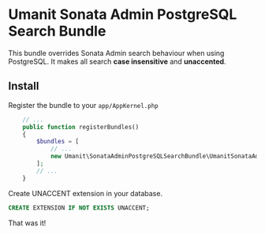 # Umanit Sonata Admin PostgreSQL Search Bundle

This bundle overrides Sonata Admin search behaviour when using PostgreSQL.
It makes all search **case insensitive** and **unaccented**.

## Install

Register the bundle to your `app/AppKernel.php`

```php
    // ...
    public function registerBundles()
    {
        $bundles = [
            // ...
            new Umanit\SonataAdminPostgreSQLSearchBundle\UmanitSonataAdminPostgreSQLSearchBundle(),
        ];
        // ...
    }
```

Create UNACCENT extension in your database.
```sql
CREATE EXTENSION IF NOT EXISTS UNACCENT;
```

That was it!
